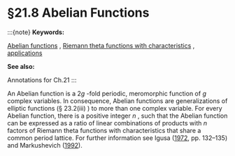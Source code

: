 # §21.8 Abelian Functions

:::{note}
**Keywords:**

[Abelian functions](http://dlmf.nist.gov/search/search?q=Abelian%20functions) , [Riemann theta functions with characteristics](http://dlmf.nist.gov/search/search?q=Riemann%20theta%20functions%20with%20characteristics) , [applications](http://dlmf.nist.gov/search/search?q=applications)

**See also:**

Annotations for Ch.21
:::

An Abelian function is a $2g$ -fold periodic, meromorphic function of $g$ complex variables. In consequence, Abelian functions are generalizations of elliptic functions (§ 23.2(iii) ) to more than one complex variable. For every Abelian function, there is a positive integer $n$ , such that the Abelian function can be expressed as a ratio of linear combinations of products with $n$ factors of Riemann theta functions with characteristics that share a common period lattice. For further information see Igusa ([1972](./bib/I.html#bib1121 "Theta Functions"), pp. 132–135) and Markushevich ([1992](./bib/M.html#bib1552 "Introduction to the Classical Theory of Abelian Functions")).

